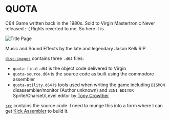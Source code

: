 # QUOTA

C64 Game written back in the 1980s. Sold to Virgin Mastertronic
Never released :-( Rights reverted to me. So here it is

![Title Page](./assets.title-page.png)

Music and Sound Effects by the late and legendary Jason Kelk RIP

[`disc-images`](./disc-images) contains three `.d64` files:

* `quota-final.d64` is the object code delivered to Virgin
* `quota-source.d64` is the source code as built using the commodore
assembler
* `quota-utility.d64` is tools used when writing the game including `DISMON` 
disassembler/monitor (Author unknown) and `3IN1 EDITOR` Sprite/Charset/Level editor by
[Tony Crowther](https://en.wikipedia.org/wiki/Antony_Crowther)

[`src`](./src) contains the source code. I need to munge this
into a form where I can get 
[Kick Assembler](http://theweb.dk/KickAssembler/Main.html#frontpage) to build it.
